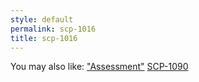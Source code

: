 ```yaml
---
style: default
permalink: scp-1016
title: scp-1016
---
```

You may also like:
["Assessment"](http://scp-wiki.net/goc-tale-sequence-assessment)
[SCP-1090](http://scp-wiki.net/scp-1090)